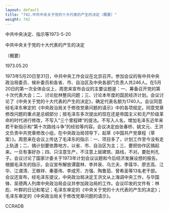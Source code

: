 ```yaml
---
layout: default
title: "742.中共中央关于党的十大代表的产生的决定（概要）"
weight: 742
---
```


中共中央决定、指示等1973-5-20

中共中央关于党的十大代表的产生的决定

（概要）

1973.05.20

1973年5月20日至31日，中共中央工作会议在北京召开。参加会议的有中共中央政治局委员、候补委员和各省、市、自治区及中央各部门负责人共246人。在5月20日的第一次全体会议上，周恩来宣布会议的主要议题是：一、筹备召开党的第十次代表大会；二、讨论批林整风问题；三、讨论本年度的国民经济计划。会议讨论了《中央关于党的十大代表的产生的决定》，确定代表名额为1740人。会议同意经毛泽东审定的《中央政治局关于修改党章问题的请示》中的各项规定。同意党章修改问题的重点是总纲部分；按毛泽东多次提出的现在还是帝国主义和无产阶级革命的时代进行修改，不写入“三个里程碑”的提法。不写入人名，增加毛泽东近年来若干新指示和“第十次路线斗争”的经验等内容。会议决定由张春桥、姚文元、王洪文负责中共党章修改小组，在中央政治局领导下，起草《中国共产党章程（草案）》。周恩来在会议上传达了毛泽东的指示：一、项目多了，计划工作至今没有走上轨道；二、搞计划要依靠地方，以省、市、自治区为主；三、要把协作区搞起来。一旦有事好办；四、只注意生产，不注意上层建筑、路线，不对。要批判孔子。会议讨论了国家计委关于1973年计划会议议题和今后经济发展设想的报告。根据毛泽东的指示，会议宣布解放谭震林、李井泉、乌兰夫、李葆华、廖志高、江华、江谓清、王稼祥、秦基伟、李成芳、方强、陶鲁笳、曾希圣等13名老干部。会议还宣布，经毛泽东提议，中央政治局决定王洪文从上海调中央工作，与华国锋、吴德两人列席中央政治局会议并参加政治局的工作。会议印发的文件有：林彪、叶群的日记和笔记；毛泽东审定的《中央关于党的十大代表的产生的决定》；毛泽东审定的《中央政治局关于修改党章问题的请示》。

CCRADB

